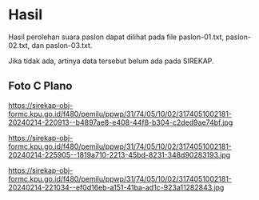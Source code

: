 # Hasil

Hasil perolehan suara paslon dapat dilihat pada file paslon-01.txt, paslon-02.txt, dan paslon-03.txt.

Jika tidak ada, artinya data tersebut belum ada pada SIREKAP.

## Foto C Plano

https://sirekap-obj-formc.kpu.go.id/f480/pemilu/ppwp/31/74/05/10/02/3174051002181-20240214-220913--b4897ae8-e408-44f8-b304-c2ded9ae74bf.jpg

https://sirekap-obj-formc.kpu.go.id/f480/pemilu/ppwp/31/74/05/10/02/3174051002181-20240214-225905--1819a710-2213-45bd-8231-348d90283193.jpg

https://sirekap-obj-formc.kpu.go.id/f480/pemilu/ppwp/31/74/05/10/02/3174051002181-20240214-221034--ef0d16eb-a151-41ba-ad1c-923a11282843.jpg
